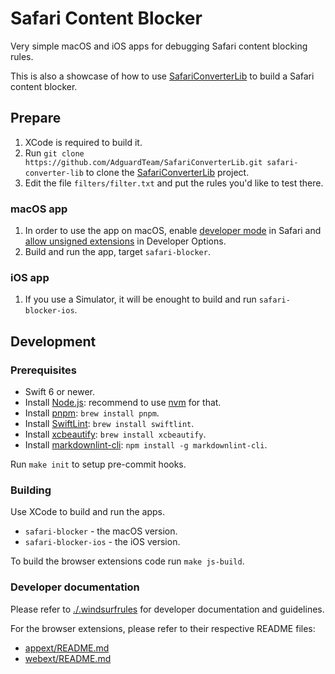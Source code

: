 # Safari Content Blocker

Very simple macOS and iOS apps for debugging Safari content blocking rules.

This is also a showcase of how to use [SafariConverterLib][converter] to build
a Safari content blocker.

[converter]: https://github.com/AdguardTeam/SafariConverterLib

## Prepare

1. XCode is required to build it.
1. Run `git clone https://github.com/AdguardTeam/SafariConverterLib.git safari-converter-lib` to clone the [SafariConverterLib][converter] project.
1. Edit the file `filters/filter.txt` and put the rules you'd like to test
   there.

### macOS app

1. In order to use the app on macOS, enable [developer mode][safaridevelop] in
   Safari and [allow unsigned extensions][unsigned] in Developer Options.
1. Build and run the app, target `safari-blocker`.

[safaridevelop]: https://developer.apple.com/documentation/safari-developer-tools/enabling-developer-features
[unsigned]: https://developer.apple.com/documentation/safariservices/running-your-safari-web-extension#3744467

### iOS app

1. If you use a Simulator, it will be enought to build and run `safari-blocker-ios`.

## Development

### Prerequisites

- Swift 6 or newer.
- Install [Node.js][nodejs]: recommend to use [nvm][nvm] for that.
- Install [pnpm][pnpm]: `brew install pnpm`.
- Install [SwiftLint][swiftlint]: `brew install swiftlint`.
- Install [xcbeautify][xcbeautify]: `brew install xcbeautify`.
- Install [markdownlint-cli][markdownlint]: `npm install -g markdownlint-cli`.

[nodejs]: https://nodejs.org/
[nvm]: https://github.com/nvm-sh/nvm
[pnpm]: https://pnpm.io/
[swiftlint]: https://github.com/realm/SwiftLint
[xcbeautify]: https://github.com/cpisciotta/xcbeautify
[markdownlint]: https://www.npmjs.com/package/markdownlint-cli

Run `make init` to setup pre-commit hooks.

### Building

Use XCode to build and run the apps.

- `safari-blocker` - the macOS version.
- `safari-blocker-ios` - the iOS version.

To build the browser extensions code run `make js-build`.

### Developer documentation

Please refer to [./.windsurfrules](./.windsurfrules) for developer
documentation and guidelines.

For the browser extensions, please refer to their respective README files:

- [appext/README.md](./appext/README.md)
- [webext/README.md](./webext/README.md)
